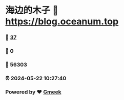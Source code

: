 # 海边的木子 :link: https://blog.oceanum.top 
### :page_facing_up: [37](https://blog.oceanum.top/tag.html) 
### :speech_balloon: 0 
### :hibiscus: 56303 
### :alarm_clock: 2024-05-22 10:27:40 
### Powered by :heart: [Gmeek](https://github.com/Meekdai/Gmeek)
